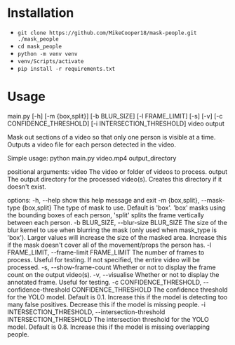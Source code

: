 ﻿# Installation
- `git clone https://github.com/MikeCooper18/mask-people.git ./mask_people`
- `cd mask_people`
- `python -m venv venv`
- `venv/Scripts/activate`
- `pip install -r requirements.txt`


# Usage
main.py [-h] [-m {box,split}] [-b BLUR_SIZE] [-l FRAME_LIMIT] [-s] [-v] [-c CONFIDENCE_THRESHOLD] [-i INTERSECTION_THRESHOLD] video output

Mask out sections of a video so that only one person is visible at a time. Outputs a video file for each person detected in the video.

Simple usage: python main.py video.mp4 output_directory

positional arguments:
  video                 The video or folder of videos to process.
  output                The output directory for the processed video(s). Creates this directory if it doesn't exist.

options:
  -h, --help            show this help message and exit
  -m {box,split}, --mask-type {box,split}
                        The type of mask to use. Default is 'box'. 'box' masks using the bounding boxes of each person, 'split' splits the frame vertically between each person.
  -b BLUR_SIZE, --blur-size BLUR_SIZE
                        The size of the blur kernel to use when blurring the mask (only used when mask_type is 'box'). Larger values will increase the size of the masked area. Increase this if the mask doesn't cover all of the movement/props the person has.
  -l FRAME_LIMIT, --frame-limit FRAME_LIMIT
                        The number of frames to process. Useful for testing. If not specified, the entire video will be processed.
  -s, --show-frame-count
                        Whether or not to display the frame count on the output video(s).
  -v, --visualise       Whether or not to display the annotated frame. Useful for testing.
  -c CONFIDENCE_THRESHOLD, --confidence-threshold CONFIDENCE_THRESHOLD
                        The confidence threshold for the YOLO model. Default is 0.1. Increase this if the model is detecting too many false positives. Decrease this if the model is missing people.
  -i INTERSECTION_THRESHOLD, --intersection-threshold INTERSECTION_THRESHOLD
                        The intersection threshold for the YOLO model. Default is 0.8. Increase this if the model is missing overlapping people.
